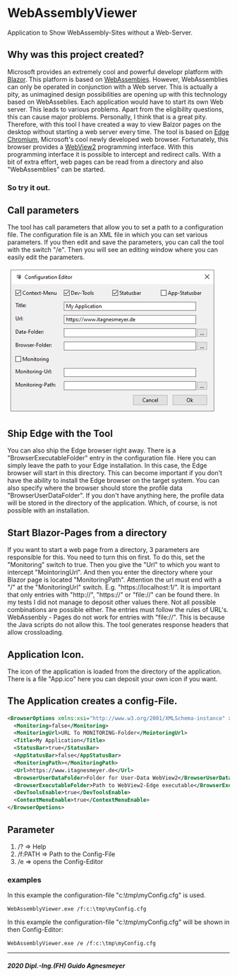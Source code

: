 # WebAssemblyViewer
Application to Show WebAssembly-Sites without a Web-Server.

## Why was this project created?
Microsoft provides an extremely cool and powerful developr platform with [Blazor](https://dotnet.microsoft.com/apps/aspnet/web-apps/blazor "Blazor").
This platform is based on [WebAssembies](https://webassembly.org/ "WebAssembly"). However, WebAssemblies can only be operated in conjunction with a Web server. This is actually a pity, as unimagined design possibilities are opening up with this technology based on WebAsseblies. Each application would have to start its own Web server. This leads to various problems. Apart from the eligibility questions, this can cause major problems. 
Personally, I think that is a great pity. Therefore, with this tool I have created a way to view Balzor pages on the desktop without starting a web server every time. The tool is based on [Edge Chromium](https://www.microsoft.com/edge "Edge Chromium"), Microsoft's cool newly developed web browser. Fortunately, this browser provides a [WebView2](https://docs.microsoft.com/microsoft-edge/hosting/webview2 "WebView2") programming interface. With this programming interface it is possible to intercept and redirect calls. With a bit of extra effort, web pages can be read from a directory and also "WebAssemblies" can be started. 

### So try it out.

## Call parameters
The tool has call parameters that allow you to set a path to a configuration file.
The configuration file is an XML file in which you can set various parameters.
If you then edit and save the parameters, you can call the tool with the switch "/e". Then you will see an editing window where you can easily edit the parameters.

![Configuration-Editor](https://github.com/ITAgnesmeyer/WebAssemblyViewer/blob/master/images/ConfigEditor.PNG "Config-Editor")

## Ship Edge with the Tool
You can also ship the Edge browser right away. There is a "BrowserExecutableFolder" entry in the configuration file. Here you can simply leave the path to your Edge installation. In this case, the Edge browser will start in this directory. This can become important if you don't have the ability to install the Edge browser on the target system. You can also specify where the browser should store the profile data "BrowserUserDataFolder". If you don't have anything here, the profile data will be stored in the directory of the application. Which, of course, is not possible with an installation.

## Start Blazor-Pages from a directory
If you want to start a web page from a directory, 3 parameters are responsible for this.
You need to turn this on first. To do this, set the "Monitoring" switch to true. Then you give the "Url" to which you want to intercept "MointoringUrl". And then you enter the directory where your Blazor page is located "MonitoringPath".
Attention the url must end with a "/" at the "MonitoringUrl" switch. E.g. "https://localhost:1/". It is important that only entries with "http://", "https://" or "file://" can be found there. In my tests I did not manage to deposit other values there. Not all possible combinations are possible either. The entries must follow the rules of URL's. WebAssenbly - Pages do not work for entries with "file://". This is because the Java scripts do not allow this. The tool generates response headers that allow crossloading.

## Application Icon.
The icon of the application is loaded from the directory of the application. There is a file "App.ico" here you can deposit your own icon if you want.


## The Application creates a config-File.

```xml
<BrowserOptions xmlns:xsi="http://www.w3.org/2001/XMLSchema-instance" xmlns:xsd="http://www.w3.org/2001/XMLSchema">
  <Monitoring>false</Monitoring>
  <MonitoringUrl>URL To MONITORING-Folder</MointoringUrl>
  <Title>My Application</Title>
  <StatusBar>true</StatusBar>
  <AppStatusBar>false</AppStatusBar>
  <MonitoringPath></MonitoringPath>
  <Url>https://www.itagnesmeyer.de</Url>
  <BrowserUserDataFolder>Folder for User-Data WebView2</BrowserUserDataFolder>
  <BrowserExecutableFolder>Path to WebView2-Edge executable</BrowserExecutableFolder>
  <DevToolsEnable>true</DevToolsEnable>
  <ContextMenuEnable>true</ContextMenuEnable>
</BrowserOpetions>
```
## Parameter
1. /? => Help
2. /f:PATH => Path to the Config-File
3. /e => opens the Config-Editor

### examples
In this example the configuration-file "c:\tmp\myConfig.cfg" is used.
```
WebAssemblyViewer.exe /f:c:\tmp\myConfig.cfg
```
In this example the configuration-file "c:\tmp\myConfig.cfg" will be shown in then Config-Editor:
```
WebAssemblyViewer.exe /e /f:c:\tmp\myConfig.cfg
```
---
##### 2020 Dipl.-Ing.(FH) Guido Agnesmeyer



